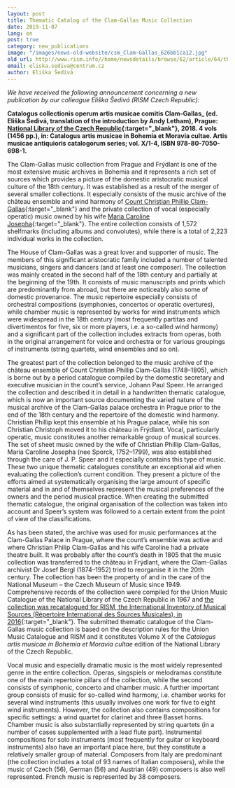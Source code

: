 ```yaml
---
layout: post
title: Thematic Catalog of the Clam-Gallas Music Collection
date: 2019-11-07
lang: en
post: true
category: new_publications
image: "/images/news-old-website/csm_Clam-Gallas_626bb1ca12.jpg"
old_url: http://www.rism.info//home/newsdetails/browse/62/article/64/thematic-catalog-of-the-clam-gallas-music-collection.html
email: eliska.sediva@centrum.cz
author: Eliška Šedivá
---
```



_We have received the following announcement concerning a new publication by our colleague Eliška Šedivá (RISM Czech Republic):_

**Catalogus collectionis operum artis musicae comitis Clam-Gallas_ (ed. Eliška Šedivá, translation of the introduction by Andy Letham), Prague: [National Library of the Czech Republic](https://www.nkp.cz/o-knihovne/zakladni-informace/vydane-publikace/prave-vyslo-cele#catalogus){:target="_blank"}, 2018. 4 vols (1456 pp.), in: Catalogus artis musicae in Bohemia et Moravia cultae. Artis musicae antiquioris catalogorum series; vol. X/1-4, ISBN 978-80-7050-698-1.**

The Clam-Gallas music collection from Prague and Frýdlant is one of the most extensive music archives in Bohemia and it represents a rich set of sources which provides a picture of the domestic aristocratic musical culture of the 18th century. It was established as a result of the merger of several smaller collections. It especially consists of the music archive of the château ensemble and wind harmony of [Count Christian Phillip Clam-Gallas](https://opac.rism.info/metaopac/perma.do;jsessionid=C692EBE5787F574386F0FE7250E144A0.touch02?v=rism&q=-1%3d%22pe30059826%22&Language=en){:target="_blank"} and the private collection of vocal (especially operatic) music owned by his wife [Maria Caroline Josepha](https://opac.rism.info/metaopac/perma.do?v=rism&q=-1%3d%22pe30113887%22&Language=en){:target="_blank"}. The entire collection consists of 1,572 shelfmarks (including albums and convolutes), while there is a total of 2,223 individual works in the collection.

The House of Clam-Gallas was a great lover and supporter of music. The members of this significant aristocratic family included a number of talented musicians, singers and dancers (and at least one composer). The collection was mainly created in the second half of the 18th century and partially at the beginning of the 19th. It consists of music manuscripts and prints which are predominantly from abroad, but there are noticeably also some of domestic provenance. The music repertoire especially consists of orchestral compositions (symphonies, concertos or operatic overtures), while chamber music is represented by works for wind instruments which were widespread in the 18th century (most frequently partitas and divertimentos for five, six or more players, i.e. a so-called wind harmony) and a significant part of the collection includes extracts from operas, both in the original arrangement for voice and orchestra or for various groupings of instruments (string quartets, wind ensembles and so on).

The greatest part of the collection belonged to the music archive of the château ensemble of Count Christian Phillip Clam-Gallas (1748–1805), which is borne out by a period catalogue compiled by the domestic secretary and executive musician in the count’s service, Johann Paul Speer. He arranged the collection and described it in detail in a handwritten thematic catalogue, which is now an important source documenting the varied nature of the musical archive of the Clam-Gallas palace orchestra in Prague prior to the end of the 18th century and the repertoire of the domestic wind harmony. Christian Phillip kept this ensemble at his Prague palace, while his son Christian Christoph moved it to his château in Frýdlant. Vocal, particularly operatic, music constitutes another remarkable group of musical sources. The set of sheet music owned by the wife of Christian Phillip Clam-Gallas, Maria Caroline Josepha (nee Sporck, 1752–1799), was also established through the care of J. P. Speer and it especially contains this type of music. These two unique thematic catalogues constitute an exceptional aid when evaluating the collection’s current condition. They present a picture of the efforts aimed at systematically organising the large amount of specific material and in and of themselves represent the musical preferences of the owners and the period musical practice. When creating the submitted thematic catalogue, the original organisation of the collection was taken into account and Speer’s system was followed to a certain extent from the point of view of the classifications.

As has been stated, the archive was used for music performances at the Clam-Gallas Palace in Prague, where the count’s ensemble was active and where Christian Philip Clam-Gallas and his wife Caroline had a private theatre built. It was probably after the count’s death in 1805 that the music collection was transferred to the château in Frýdlant, where the Clam-Gallas archivist Dr Josef Bergl (1874–1952) tried to reorganise it in the 20th century. The collection has been the property of and in the care of the National Museum – the Czech Museum of Music since 1949. Comprehensive records of the collection were compiled for the Union Music Catalogue of the National Library of the Czech Republic in 1967 and [the collection was recatalogued for RISM, the International Inventory of Musical Sources (Répertoire International des Sources Musicales), in 2016](https://opac.rism.info/search?View=rism&q=clam-gallas&Language=en){:target="_blank"}. The submitted thematic catalogue of the Clam-Gallas music collection is based on the description rules for the Union Music Catalogue and RISM and it constitutes Volume X of the _Catalogus artis musicae in Bohemia et Moravia cultae_ edition of the National Library of the Czech Republic.

Vocal music and especially dramatic music is the most widely represented genre in the entire collection. Operas, singspiels or melodramas constitute one of the main repertoire pillars of the collection, while the second consists of symphonic, concerto and chamber music. A further important group consists of music for so-called wind harmony, i.e. chamber works for several wind instruments (this usually involves one work for five to eight wind instruments). However, the collection also contains compositions for specific settings: a wind quartet for clarinet and three Basset horns. Chamber music is also substantially represented by string quartets (in a number of cases supplemented with a lead flute part). Instrumental compositions for solo instruments (most frequently for guitar or keyboard instruments) also have an important place here, but they constitute a relatively smaller group of material. Composers from Italy are predominant (the collection includes a total of 93 names of Italian composers), while the music of Czech (56), German (56) and Austrian (49) composers is also well represented. French music is represented by 38 composers.

